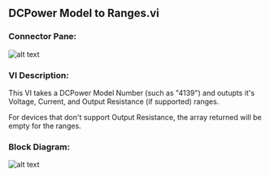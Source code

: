 ## **DCPower Model to Ranges.vi**
### Connector Pane:
![alt text](/DCPower/SSC%20DCPower/SubVIs/DCPower%20Model%20to%20Ranges.vic.png "DCPower Model to Ranges.vi connector pane")

### VI Description:
This VI takes a DCPower Model Number (such as "4139") and outupts it's Voltage, Current, and Output Resistance (if supported) ranges.

For devices that don't support Output Resistance, the array returned will be empty for the ranges.

### Block Diagram:
![alt text](/DCPower/SSC%20DCPower/SubVIs/DCPower%20Model%20to%20Ranges.vid.png "DCPower Model to Ranges.vi block diagram")
